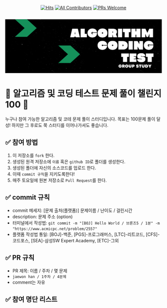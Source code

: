 <div align=center>
  
[![Hits](https://hits.seeyoufarm.com/api/count/incr/badge.svg?url=https%3A%2F%2Fgithub.com%2Fellynhan%2FChallenge100_Code_Test_Study&count_bg=%2379C83D&title_bg=%23555555&icon=&icon_color=%23E7E7E7&title=hits&edge_flat=false)](https://hits.seeyoufarm.com)
[![All Contributors](https://img.shields.io/badge/All_contributors-1-orange.svg?style=flat-square)](#)
[![PRs Welcome](https://img.shields.io/badge/PRs-welcome!!-brightgreen.svg?style=flat-square)](https://github.com/ellynhan/Challenge100_Code_Test_Study/pulls)

</div>

![img](./readme/logo.png)
---
# 💯 알고리즘 및 코딩 테스트 문제 풀이 챌린지 100 📝
누구나 참여 가능한 알고리즘 및 코테 문제 풀이 스터디입니다.
목표는 100문제 풀이 달성! 하지만 그 후로도 쭉 스터디를 이어나가셔도 좋습니다.

## ✅ 참여 방법
1. 이 저장소를 `fork` 한다.
2. 생성된 원격 저장소에 `이름` 혹은 `github ID`로 폴더를 생성한다.
3. 생성된 폴더에 자신의 소스코드를 업로드 한다.
4. 이때 `commit 규칙`을 지키도록한다!
5. 매주 토요일에 원본 저장소로 `Pull Request`를 한다.

## ✅ commit 규칙
- commit 메세지: [문제 출처(플랫폼)] 문제이름 / 난이도 / 걸린시간 
- description: 문제 주소 (option)
- 터미널에서 작성법: ```git commit -m "[BOJ] Hello World / 브론즈5 / 1분" -m "https://www.acmicpc.net/problem/2557" ```
- 플랫폼 작성법 통일: [BOJ]-백준, [PGS]-프로그래머스, [LTC]-리트코드, [CFS]-코드포스, [SEA]-삼성SW Expert Academy, [ETC]-그외

## ✅ PR 규칙
- PR 제목: 이름 / 주차 / 몇 문제
-  ```jaewon han / 1주차 / 4문제 ```
-  comment는 자유

## ✅ 참여 명단 리스트
